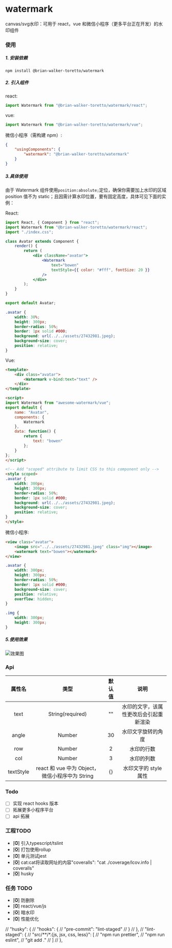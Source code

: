 # watermark
canvas/svg水印：可用于 react，vue 和微信小程序（更多平台正在开发）的水印组件

### 使用

##### 1. 安装依赖
```
npm install @brian-walker-toretto/watermark
```

##### 2. 引入组件
react:
```js
import Watermark from "@brian-walker-toretto/watermark/react";
```

vue:
```js
import Watermark from "@brian-walker-toretto/watermark/vue";
```

微信小程序（需构建 npm）:
```json
{
	"usingComponents": {
		"watermark": "@brian-walker-toretto/watermark"
	}
}
```

##### 3.具体使用

由于 Watermark 组件使用`position:absolute;`定位，确保你需要加上水印的区域 position 值不为 static；且因需计算水印位置，要有固定高度，具体可见下面的实例：

React:

```jsx
import React, { Component } from "react";
import Watermark from "@brian-walker-toretto/watermark/react";
import "./index.css";

class Avatar extends Component {
	render() {
		return (
			<div className="avatar">
				<Watermark
					text="bowen"
					textStyle={{ color: "#fff", fontSize: 20 }}
				/>
			</div>
		);
	}
}

export default Avatar;
```

```css
.avatar {
	width: 30%;
	height: 300px;
	border-radius: 50%;
	border: 1px solid #000;
	background: url(../../assets/27432981.jpeg);
	background-size: cover;
	position: relative;
}
```

Vue:

```html
<template>
	<div class="avatar">
		<Watermark v-bind:text="text" />
	</div>
</template>

<script>
import Watermark from "awesome-watermark/vue";
export default {
	name: "Avatar",
	components: {
		Watermark
	},
	data: function() {
		return {
			text: "bowen"
		};
	}
};
</script>

<!-- Add "scoped" attribute to limit CSS to this component only -->
<style scoped>
.avatar {
	width: 300px;
	height: 300px;
	border-radius: 50%;
	border: 1px solid #000;
	background: url(../../assets/27432981.jpeg);
	background-size: cover;
	position: relative;
}
</style>
```

微信小程序:

```html
<view class="avatar">
	<image src="../../assets/27432981.jpeg" class="img"></image>
	<watermark text="bowen"></watermark>
</view>
```

```css
.avatar {
	width: 300px;
	height: 300px;
	border-radius: 50%;
	border: 1px solid #000;
	background-size: cover;
	position: relative;
	overflow: hidden;
}

.img {
	width: 300px;
	height: 300px;
}
```

##### 5.使用效果

![效果图](https://blog-mars.oss-cn-hangzhou.aliyuncs.com/assets/1BB88551-31B8-4794-93A7-98ACF4D019DC.png)

### Api

|  属性名   |                      类型                       | 默认值 |                  说明                  |
| :-------: | :---------------------------------------------: | :----: | :------------------------------------: |
|   text    |                String(required)                 |   ""   | 水印的文字，该属性更改后会引起重新渲染 |
|   angle   |                     Number                      |   30   |           水印文字旋转的角度           |
|    row    |                     Number                      |   2    |               水印的行数               |
|    col    |                     Number                      |   3    |               水印的列数               |
| textStyle | react 和 vue 中为 Object，微信小程序中为 String |   {}   |         水印文字的 style 属性          |

### Todo

-   [ ] 实现 react hooks 版本
-   [ ] 拓展更多小程序平台
-   [ ] api 拓展

### 工程TODO
- [❎] 引入typescript/tslint
- [❎] 打包使用rollup
- [❎] 单元测试jest
- [❎] cat:cat将读取网址的内容"coveralls": "cat ./coverage/lcov.info | coveralls"
- [❎] husky

### 任务 TODO
- [❎] 防删除
- [❎] react/vue/js
- [❎] 暗水印
- [❎] 性能优化

// "husky": {
  //   "hooks": {
  //     "pre-commit": "lint-staged"
  //   }
  // },
  // "lint-staged": {
  //   "src/**/*.{js, jsx, css, less}": [
  //     "npm run prettier",
  //     "npm run eslint",
  //     "git add ."
  //   ]
  // },